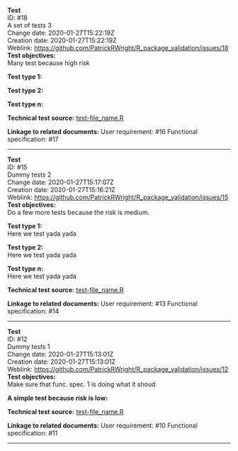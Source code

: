 **Test**  
ID: #18  
A set of tests 3  
Change date: 2020-01-27T15:22:19Z  
Creation date: 2020-01-27T15:22:19Z  
Weblink: https://github.com/PatrickRWright/R_package_validation/issues/18  
**Test objectives:**  
Many test because high risk

**Test type 1:**  

**Test type 2:**  

**Test type n:**  

**Technical test source:** [test-file_name.R](www.link_to_my_file.com)

**Linkage to related documents:**
User requirement: #16 
Functional specification: #17  



---
**Test**  
ID: #15  
Dummy tests 2  
Change date: 2020-01-27T15:17:07Z  
Creation date: 2020-01-27T15:16:21Z  
Weblink: https://github.com/PatrickRWright/R_package_validation/issues/15  
**Test objectives:**  
Do a few more tests because the risk is medium.

**Test type 1:**  
Here we test yada yada

**Test type 2:**  
Here we test yada yada

**Test type n:**  
Here we test yada yada

**Technical test source:** [test-file_name.R](www.link_to_my_file.com)

**Linkage to related documents:**
User requirement: #13 
Functional specification: #14 



---
**Test**  
ID: #12  
Dummy tests 1  
Change date: 2020-01-27T15:13:01Z  
Creation date: 2020-01-27T15:13:01Z  
Weblink: https://github.com/PatrickRWright/R_package_validation/issues/12  
**Test objectives:**  
Make sure that func. spec. 1 is doing what it shoud

**A simple test because risk is low:**  

**Technical test source:** [test-file_name.R](www.link_to_my_file.com)

**Linkage to related documents:**
User requirement: #10 
Functional specification: #11 



---
